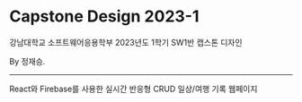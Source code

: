 # Capstone Design 2023-1

강남대학교 소프트웨어응용학부 2023년도 1학기 SW1반 캡스톤 디자인

By 정재승.

---

React와 Firebase를 사용한 실시간 반응형 CRUD 일상/여행 기록 웹페이지
